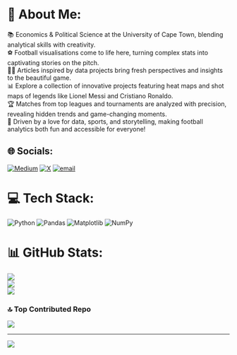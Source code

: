 # 💫 About Me:
📚 Economics & Political Science at the University of Cape Town, blending analytical skills with creativity.<br>⚽️ Football visualisations come to life here, turning complex stats into captivating stories on the pitch.<br>✍🏽 Articles inspired by data projects bring fresh perspectives and insights to the beautiful game.<br>📊 Explore a collection of innovative projects featuring heat maps and shot maps of legends like Lionel Messi and Cristiano Ronaldo.<br>🏆 Matches from top leagues and tournaments are analyzed with precision, revealing hidden trends and game-changing moments.<br>🚀 Driven by a love for data, sports, and storytelling, making football analytics both fun and accessible for everyone!


## 🌐 Socials:
[![Medium](https://img.shields.io/badge/Medium-12100E?logo=medium&logoColor=white)](https://medium.com/@@siphe247) [![X](https://img.shields.io/badge/X-black.svg?logo=X&logoColor=white)](https://x.com/SipheMng) [![email](https://img.shields.io/badge/Email-D14836?logo=gmail&logoColor=white)](mailto:siphe247@gmail.com) 

# 💻 Tech Stack:
![Python](https://img.shields.io/badge/python-3670A0?style=flat-square&logo=python&logoColor=ffdd54) ![Pandas](https://img.shields.io/badge/pandas-%23150458.svg?style=flat-square&logo=pandas&logoColor=white) ![Matplotlib](https://img.shields.io/badge/Matplotlib-%23ffffff.svg?style=flat-square&logo=Matplotlib&logoColor=black) ![NumPy](https://img.shields.io/badge/numpy-%23013243.svg?style=flat-square&logo=numpy&logoColor=white)
# 📊 GitHub Stats:
![](https://github-readme-stats.vercel.app/api?username=Siphe247&theme=dark&hide_border=false&include_all_commits=false&count_private=false)<br/>
![](https://nirzak-streak-stats.vercel.app/?user=Siphe247&theme=dark&hide_border=false)<br/>
![](https://github-readme-stats.vercel.app/api/top-langs/?username=Siphe247&theme=dark&hide_border=false&include_all_commits=false&count_private=false&layout=compact)

### 🔝 Top Contributed Repo
![](https://github-contributor-stats.vercel.app/api?username=Siphe247&limit=5&theme=dark&combine_all_yearly_contributions=true)

---
[![](https://visitcount.itsvg.in/api?id=Siphe247&icon=0&color=0)](https://visitcount.itsvg.in)

<!-- Proudly created with GPRM ( https://gprm.itsvg.in ) -->
